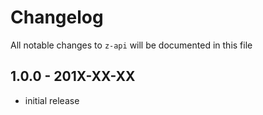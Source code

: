 # Changelog

All notable changes to `z-api` will be documented in this file

## 1.0.0 - 201X-XX-XX

- initial release
